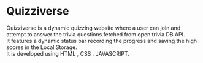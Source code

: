 # Quizziverse
Quizziverse is a dynamic quizzing website where a user can join and attempt to answer the trivia questions fetched from open trivia DB API. <br />
It features a dynamic status bar recording the progress and saving the high scores in the Local Storage. <br />
It is developed using HTML , CSS , JAVASCRIPT.<br />
